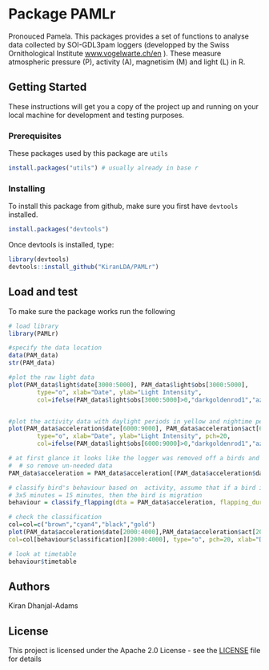 # Package PAMLr

Pronouced Pamela. This packages provides a set of functions to analyse data collected by SOI-GDL3pam loggers (developped by the Swiss Ornithological Institute www.vogelwarte.ch/en ). These measure atmospheric pressure (P), activity (A), magnetisim (M) and light (L) in R.

## Getting Started

These instructions will get you a copy of the project up and running on your local machine for development and testing purposes.

### Prerequisites

These packages used by this package are `utils`

```r
install.packages("utils") # usually already in base r

```

### Installing

To install this package from github, make sure you first have `devtools` installed.

```r
install.packages("devtools")
```

Once devtools is installed, type:

```r
library(devtools)
devtools::install_github("KiranLDA/PAMLr")
```

## Load and test

To make sure the package works run the following

```r
# load library
library(PAMLr)

#specify the data location
data(PAM_data)
str(PAM_data)

#plot the raw light data
plot(PAM_data$light$date[3000:5000], PAM_data$light$obs[3000:5000],
        type="o", xlab="Date", ylab="Light Intensity", 
        col=ifelse(PAM_data$light$obs[3000:5000]>0,"darkgoldenrod1","azure3"))


#plot the activity data with daylight periods in yellow and nightime periods in grey
plot(PAM_data$acceleration$date[6000:9000], PAM_data$acceleration$act[6000:9000],
        type="o", xlab="Date", ylab="Light Intensity", pch=20,
        col=ifelse(PAM_data$light$obs[6000:9000]>0,"darkgoldenrod1","azure3"))

# at first glance it looks like the logger was removed off a birds and left in arucksack
#  # so remove un-needed data
PAM_data$acceleration = PAM_data$acceleration[(PAM_data$acceleration$date >= "2016-07-30" & PAM_data$acceleration$date <= "2017-06-01"),]

# classify bird's behaviour based on  activity, assume that if a bird is active for more than 
# 3x5 minutes = 15 minutes, then the bird is migration
behaviour = classify_flapping(dta = PAM_data$acceleration, flapping_duration = 3)

# check the classification
col=col=c("brown","cyan4","black","gold")
plot(PAM_data$acceleration$date[2000:4000],PAM_data$acceleration$act[2000:4000],
col=col[behaviour$classification][2000:4000], type="o", pch=20, xlab="Date", ylab="Activity")

# look at timetable
behaviour$timetable
```

## Authors

Kiran Dhanjal-Adams

## License

This project is licensed under the Apache 2.0 License - see the [LICENSE](https://github.com/KiranLDA/PAMLr/blob/master/LICENSE) file for details
